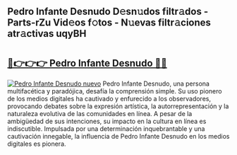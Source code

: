 ## Pedro Infante Desnudo D𝚎sn𝚞dos filtr𝚊dos - Parts-rZu Vid𝚎os f𝚘tos - N𝚞evas filtr𝚊ciones atr𝚊ctivas uqyBH

# <h2><a href="http://mbbshjb.tromn.icu/?c=Pedro+Infante+Desnudo">🔗👉👉👉 Pedro Infante Desnudo 🔗🔗</a></h2>

[![Pedro Infante Desnudo nuevo](https://i.imgur.com/pEAQMta.gif)](http://mbbshjb.tromn.icu/?c=Pedro+Infante+Desnudo)
Pedro Infante Desnudo, una persona multifacética y paradójica, desafía la comprensión simple. Su uso pionero de los medios digitales ha cautivado y enfurecido a los observadores, provocando debates sobre la expresión artística, la autorrepresentación y la naturaleza evolutiva de las comunidades en línea. A pesar de la ambigüedad de sus intenciones, su impacto en la cultura en línea es indiscutible. Impulsada por una determinación inquebrantable y una cautivación innegable, la influencia de Pedro Infante Desnudo en los medios digitales es pionera.
